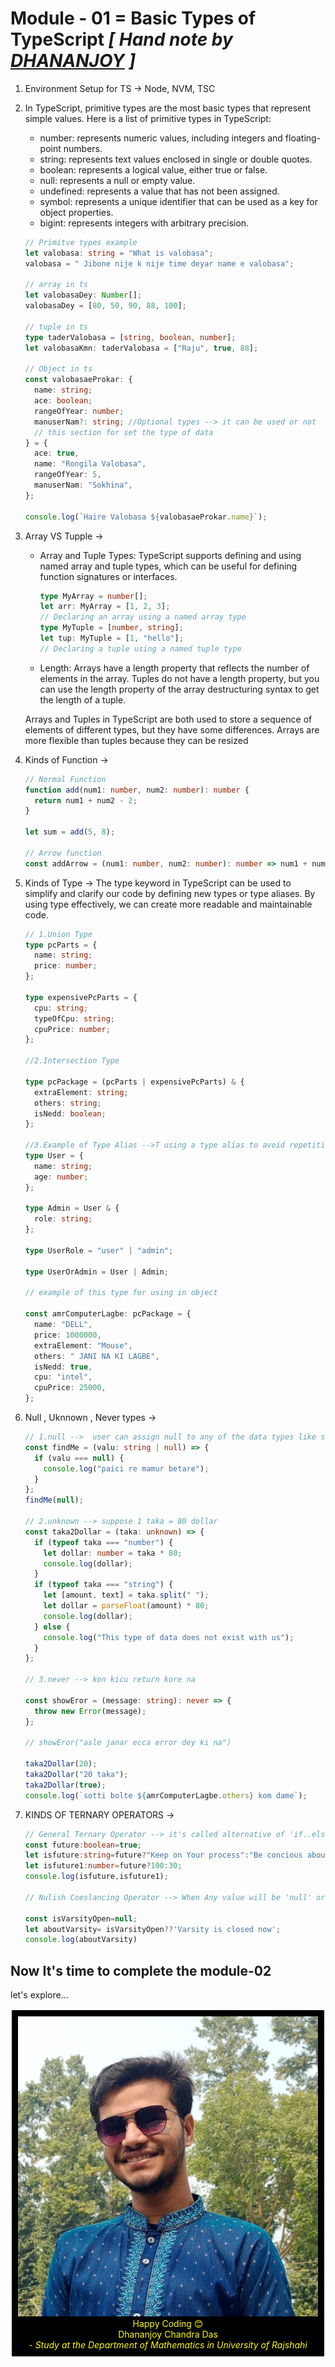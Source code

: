# **Module - 01 = Basic Types of TypeScript _[ Hand note  by [DHANANJOY](https://www.facebook.com/DhananjoyChandraDas.Official) ]_**

1. Environment Setup for TS → Node, NVM, TSC

2. In TypeScript, primitive types are the most basic types that represent simple values. Here is a list of primitive types in TypeScript:

   - number: represents numeric values, including integers and floating-point numbers.
   - string: represents text values enclosed in single or double quotes.
   - boolean: represents a logical value, either true or false.
   - null: represents a null or empty value.
   - undefined: represents a value that has not been assigned.
   - symbol: represents a unique identifier that can be used as a key for object properties.
   - bigint: represents integers with arbitrary precision.

   ```typescript
   // Primitve types example
   let valobasa: string = "What is valobasa";
   valobasa = " Jibone nije k nije time deyar name e valobasa";

   // array in ts
   let valobasaDey: Number[];
   valobasaDey = [80, 50, 90, 88, 100];

   // tuple in ts
   type taderValobasa = [string, boolean, number];
   let valobasaKmn: taderValobasa = ["Raju", true, 88];

   // Object in ts
   const valobasaeProkar: {
     name: string;
     ace: boolean;
     rangeOfYear: number;
     manuserNam?: string; //Optional types --> it can be used or not
     // this section for set the type of data
   } = {
     ace: true,
     name: "Rongila Valobasa",
     rangeOfYear: 5,
     manuserNam: "Sokhina",
   };

   console.log(`Haire Valobasa ${valobasaeProkar.name}`);
   ```

3. Array VS Tupple →

   - Array and Tuple Types: TypeScript supports defining and using named array and tuple types, which can be useful for defining function signatures or interfaces.

     ```typescript
     type MyArray = number[];
     let arr: MyArray = [1, 2, 3];
     // Declaring an array using a named array type
     type MyTuple = [number, string];
     let tup: MyTuple = [1, "hello"];
     // Declaring a tuple using a named tuple type
     ```

   - Length: Arrays have a length property that reflects the number of elements in the array. Tuples do not have a length property, but you can use the length property of the array destructuring syntax to get the length of a tuple.

   Arrays and Tuples in TypeScript are both used to store a sequence of elements of different types, but they have some differences. Arrays are more flexible than tuples because they can be resized

4. Kinds of Function →

   ```typescript
   // Normal Function
   function add(num1: number, num2: number): number {
     return num1 + num2 - 2;
   }

   let sum = add(5, 8);

   // Arrow function
   const addArrow = (num1: number, num2: number): number => num1 + num2 - 2;
   ```

5. Kinds of Type → The type keyword in TypeScript can be used to simplify and clarify our code by defining new types or type aliases. By using type effectively, we can create more readable and maintainable code.

   ```typescript
   // 1.Union Type
   type pcParts = {
     name: string;
     price: number;
   };

   type expensivePcParts = {
     cpu: string;
     typeOfCpu: string;
     cpuPrice: number;
   };

   //2.Intersection Type

   type pcPackage = (pcParts | expensivePcParts) & {
     extraElement: string;
     others: string;
     isNedd: boolean;
   };

   //3.Example of Type Alias -->T using a type alias to avoid repetition
   type User = {
     name: string;
     age: number;
   };

   type Admin = User & {
     role: string;
   };

   type UserRole = "user" | "admin";

   type UserOrAdmin = User | Admin;

   // example of this type for using in object

   const amrComputerLagbe: pcPackage = {
     name: "DELL",
     price: 1000000,
     extraElement: "Mouse",
     others: " JANI NA KI LAGBE",
     isNedd: true,
     cpu: "intel",
     cpuPrice: 25000,
   };
   ```

6. Null , Uknnown , Never types →

   ```typescript
   // 1.null -->  user can assign null to any of the data types like string, number, etc.
   const findMe = (valu: string | null) => {
     if (valu === null) {
       console.log("paici re mamur betare");
     }
   };
   findMe(null);

   // 2.unknown --> suppose 1 taka = 80 dollar
   const taka2Dollar = (taka: unknown) => {
     if (typeof taka === "number") {
       let dollar: number = taka * 80;
       console.log(dollar);
     }
     if (typeof taka === "string") {
       let [amount, text] = taka.split(" ");
       let dollar = parseFloat(amount) * 80;
       console.log(dollar);
     } else {
       console.log("This type of data does not exist with us");
     }
   };

   // 3.never --> kon kicu return kore na

   const showEror = (message: string): never => {
     throw new Error(message);
   };

   // showEror("asle janar ecca error dey ki na")

   taka2Dollar(20);
   taka2Dollar("20 taka");
   taka2Dollar(true);
   console.log(`sotti bolte ${amrComputerLagbe.others} kom dame`);
   ```

7. KINDS OF TERNARY OPERATORS →
    ```typescript
    // General Ternary Operator --> it's called alternative of 'if..else'
    const future:boolean=true;
    let isfuture:string=future?"Keep on Your process":"Be concious about you";
    let isfuture1:number=future?100:30;
    console.log(isfuture,isfuture1);

    // Nulish Coeslancing Operator --> When Any value will be 'null' or 'udefined' then the nulish coeslancing Operatoe will be work  

    const isVarsityOpen=null;
    let aboutVarsity= isVarsityOpen??'Varsity is closed now';
    console.log(aboutVarsity)

## Now It's time to complete the module-02
let's explore...

<div style="color:yellow; background-color:black; border: 2px white solid; padding: 10px; text-align: center;"> 
<img src="./dhananjoy.jpg" alt="Dhananjoy's Photo">
 Happy Coding 😊 <br>
 Dhananjoy Chandra Das <br>
 - <i>Study at the Department of Mathematics in University of Rajshahi</i>

</div>